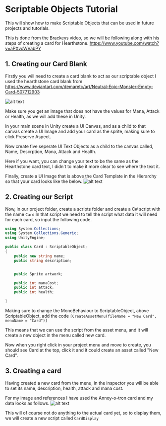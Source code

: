 # Scriptable Objects Tutorial

This will show how to make Scriptable Objects that can be used in future projects and tutorials.

This is done from the Brackeys video, so we will be following along with his steps of creating a card for Hearthstone.
https://www.youtube.com/watch?v=aPXvoWVabPY

## 1. Creating our Card Blank

Firstly you will need to create a card blank to act as our scriptable object I used the hearthstone card blank from 
https://www.deviantart.com/demaretc/art/Neutral-Epic-Monster-Empty-Card-507712903

![alt text](https://images-wixmp-ed30a86b8c4ca887773594c2.wixmp.com/f/82021352-fa8f-4e22-96a1-630256cab82e/d8ea1s7-bed07082-3953-480f-85d9-b5a3c37e9c1b.png?token=eyJ0eXAiOiJKV1QiLCJhbGciOiJIUzI1NiJ9.eyJzdWIiOiJ1cm46YXBwOjdlMGQxODg5ODIyNjQzNzNhNWYwZDQxNWVhMGQyNmUwIiwiaXNzIjoidXJuOmFwcDo3ZTBkMTg4OTgyMjY0MzczYTVmMGQ0MTVlYTBkMjZlMCIsIm9iaiI6W1t7InBhdGgiOiJcL2ZcLzgyMDIxMzUyLWZhOGYtNGUyMi05NmExLTYzMDI1NmNhYjgyZVwvZDhlYTFzNy1iZWQwNzA4Mi0zOTUzLTQ4MGYtODVkOS1iNWEzYzM3ZTljMWIucG5nIn1dXSwiYXVkIjpbInVybjpzZXJ2aWNlOmZpbGUuZG93bmxvYWQiXX0.a0KDGVm_dwfxMdFwGJXh9DvkjndPDGSbzEBFE2m0vQ4)

Make sure you get an image that does not have the values for Mana, Attack or Health, as we will add these in Unity.

In your main scene in Unity create a UI Canvas, and as a child to that canvas create a UI Image and add your card as the sprite, making sure to click Preserve Aspect.

Now create five seperate UI Text Objects as a child to the canvas called, Name, Descrption, Mana, Attack and Health.

Here if you want, you can change your text to be the same as the Hearthstone card text, I didn't to make it more clear to see where the text it.

Finally, create a UI Image that is above the Card Template in the Hierarchy so that your card looks like the below.
![alt text](https://i.imgur.com/9zk8kA4.png)


## 2. Creating our Script

Now, in our project folder, create a scripts folder and create a C# script with the name `Card`
In that script we need to tell the script what data it will need for each card, so input the following code.

```.cs
using System.Collections;
using System.Collections.Generic;
using UnityEngine;

public class Card : ScriptableObject;
{
    public new string name;
    public string description;


    public Sprite artwork;

    public int manaCost;
    public int attack;
    public int health;

}
```
Making sure to change the MonoBehaviour to ScriptableObject, above ScriptableObject, add the code
```[CreateAssetMenu(fileName = "New Card", menuName = "Card")]```

This means that we can use the script from the asset menu, and it will create a new object in the menu called new card.

Now when you right click in your project menu and move to create, you should see Card at the top, click it and it could create an asset called "New Card".

## 3. Creating a card

Having created a new card from the menu, in the inspector you will be able to set its name, description, health, attack and mana cost.

For my image and references I have used the Annoy-o-tron card and my data looks as follows.
![alt text](https://i.imgur.com/OiqTzk7.png)

This will of course not do anything to the actual card yet, so to display them, we will create a new script called `CardDisplay`








